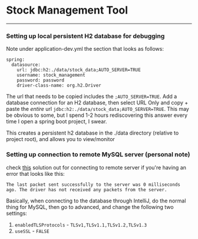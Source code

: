 # Stock Management Tool

---

### Setting up local persistent H2 database for debugging

Note under application-dev.yml the section that looks as follows:

```
spring:
  datasource:
    url: jdbc:h2:./data/stock_data;AUTO_SERVER=TRUE
    username: stock_management
    password: password
    driver-class-name: org.h2.Driver
```

The url that needs to be copied includes the `;AUTO_SERVER=TRUE`.
Add a database connection for an H2 database, then select URL Only
and copy + paste the *entire* url `jdbc:h2:./data/stock_data;AUTO_SERVER=TRUE`.
This may be obvious to some, but I spend 1-2 hours rediscovering
this answer every time I open a spring boot project, I swear.

This creates a persistent h2 database in the ./data directory
(relative to project root), and allows you to view/monitor

### Setting up connection to remote MySQL server (personal note)

check [this](https://youtrack.jetbrains.com/issue/DBE-13313?_ga=2.21066931.903409886.1643045031-387666555.1642102571)
solution out for connecting to remote server if you're having an error that looks like
this:

``
The last packet sent successfully to the server was 0 milliseconds ago. The driver has not received any packets from the server.
``

Basically, when connecting to the database through IntelliJ, 
do the normal thing for MySQL, then go to advanced, and change
the following two settings:
1. `enabledTLSProtocols` - `TLSv1,TLSv1.1,TLSv1.2,TLSv1.3`
2. `useSSL` - `FALSE`

